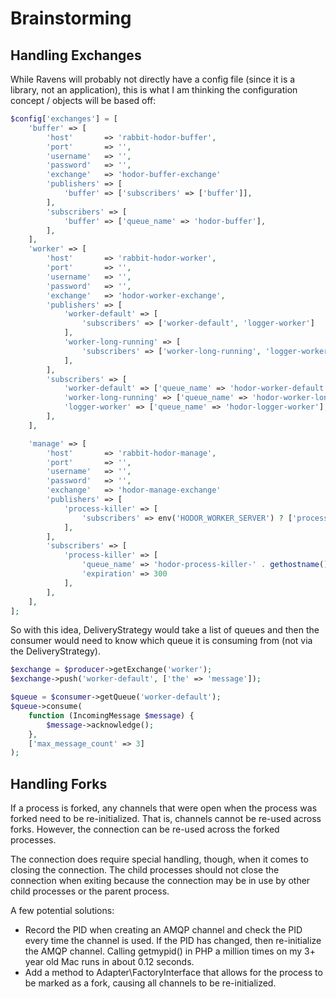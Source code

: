 # Brainstorming

## Handling Exchanges
While Ravens will probably not directly have a config file (since it is a library, not an
application), this is what I am thinking the configuration concept / objects will be based off: 

```php
$config['exchanges'] = [
    'buffer' => [
        'host'       => 'rabbit-hodor-buffer',
        'port'       => '',
        'username'   => '',
        'password'   => '',
        'exchange'   => 'hodor-buffer-exchange'
        'publishers' => [
            'buffer' => ['subscribers' => ['buffer']],
        ],
        'subscribers' => [
            'buffer' => ['queue_name' => 'hodor-buffer'],
        ],
    ],
    'worker' => [
        'host'       => 'rabbit-hodor-worker',
        'port'       => '',
        'username'   => '',
        'password'   => '',
        'exchange'   => 'hodor-worker-exchange',
        'publishers' => [
            'worker-default' => [
                'subscribers' => ['worker-default', 'logger-worker']
            ],
            'worker-long-running' => [
                'subscribers' => ['worker-long-running', 'logger-worker']
            ],
        ],
        'subscribers' => [
            'worker-default' => ['queue_name' => 'hodor-worker-default'],
            'worker-long-running' => ['queue_name' => 'hodor-worker-long-running'],
            'logger-worker' => ['queue_name' => 'hodor-logger-worker'],
        ],
    ],

    'manage' => [
        'host'       => 'rabbit-hodor-manage',
        'port'       => '',
        'username'   => '',
        'password'   => '',
        'exchange'   => 'hodor-manage-exchange'
        'publishers' => [
            'process-killer' => [
                'subscribers' => env('HODOR_WORKER_SERVER') ? ['process-killer'] : []
            ],
        ],
        'subscribers' => [
            'process-killer' => [
                'queue_name' => 'hodor-process-killer-' . gethostname(),
                'expiration' => 300
            ],
        ],
    ],
];
```

So with this idea, DeliveryStrategy would take a list of queues and then the consumer would
need to know which queue it is consuming from (not via the DeliveryStrategy).

```php
$exchange = $producer->getExchange('worker');
$exchange->push('worker-default', ['the' => 'message']);

$queue = $consumer->getQueue('worker-default');
$queue->consume(
    function (IncomingMessage $message) {
        $message->acknowledge();
    },
    ['max_message_count' => 3]
);
```

## Handling Forks

If a process is forked, any channels that were open when the process was forked need to
be re-initialized.  That is, channels cannot be re-used across forks.  However, the
connection can be re-used across the forked processes.

The connection does require special handling, though, when it comes to closing the
connection.  The child processes should not close the connection when exiting because
the connection may be in use by other child processes or the parent process.

A few potential solutions:
 - Record the PID when creating an AMQP channel and check the PID every time the channel
   is used.  If the PID has changed, then re-initialize the AMQP channel.  Calling getmypid()
   in PHP a million times on my 3+ year old Mac runs in about 0.12 seconds.
 - Add a method to Adapter\FactoryInterface that allows for the process to be marked as
   a fork, causing all channels to be re-initialized.  
